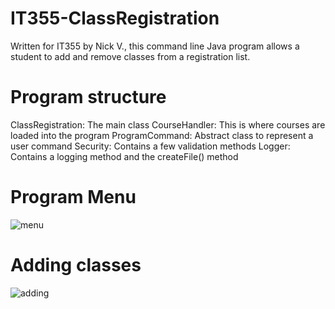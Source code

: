 # IT355-ClassRegistration

Written for IT355 by Nick V., this command line Java program allows a student to add and remove classes from a registration list. 

# Program structure

ClassRegistration: The main class
CourseHandler: This is where courses are loaded into the program
ProgramCommand: Abstract class to represent a user command
Security: Contains a few validation methods
Logger: Contains a logging method and the createFile() method

# Program Menu

![menu](https://user-images.githubusercontent.com/60233722/156442444-e76b58f0-d420-40da-808b-d96405e3228c.PNG)

# Adding classes

![adding](https://user-images.githubusercontent.com/60233722/156442619-54df4623-9ae5-45f4-b9a0-9b5af51b72b3.PNG)
